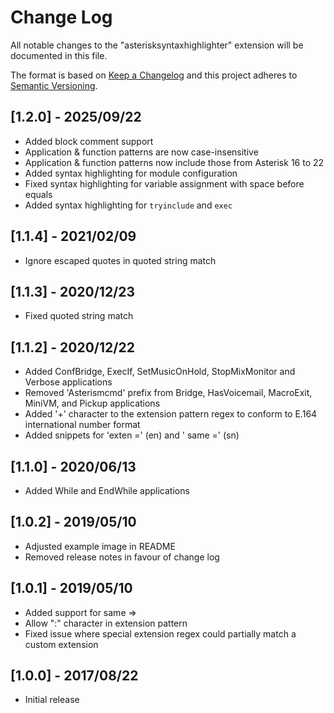 # Change Log
All notable changes to the "asterisksyntaxhighlighter" extension will be documented in this file.

The format is based on [Keep a Changelog](http://keepachangelog.com/en/1.0.0/)
and this project adheres to [Semantic Versioning](http://semver.org/spec/v2.0.0.html).

## [1.2.0] - 2025/09/22
- Added block comment support
- Application & function patterns are now case-insensitive 
- Application & function patterns now include those from Asterisk 16 to 22   
- Added syntax highlighting for module configuration
- Fixed syntax highlighting for variable assignment with space before equals
- Added syntax highlighting for `tryinclude` and `exec`

## [1.1.4] - 2021/02/09
- Ignore escaped quotes in quoted string match

## [1.1.3] - 2020/12/23
- Fixed quoted string match

## [1.1.2] - 2020/12/22
- Added ConfBridge, ExecIf, SetMusicOnHold, StopMixMonitor and Verbose applications
- Removed 'Asterismcmd' prefix from Bridge, HasVoicemail, MacroExit, MiniVM, and Pickup applications
- Added '+' character to the extension pattern regex to conform to E.164 international number format
- Added snippets for 'exten =' (en) and ' same =' (sn)

## [1.1.0] - 2020/06/13
- Added While and EndWhile applications

## [1.0.2] - 2019/05/10
- Adjusted example image in README
- Removed release notes in favour of change log

## [1.0.1] - 2019/05/10
- Added support for same =>  
- Allow ":" character in extension pattern  
- Fixed issue where special extension regex could partially match a custom extension  

## [1.0.0] - 2017/08/22
- Initial release
